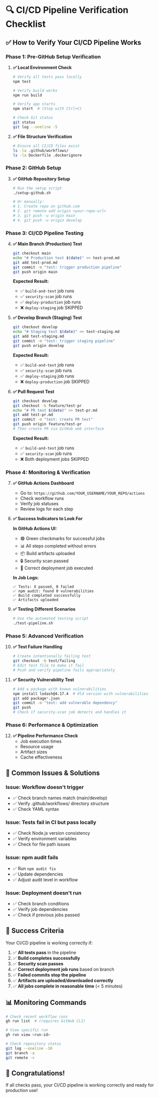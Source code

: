 # 🔍 CI/CD Pipeline Verification Checklist

## ✅ **How to Verify Your CI/CD Pipeline Works**

### **Phase 1: Pre-GitHub Setup Verification**

1. **✅ Local Environment Check**
   ```bash
   # Verify all tests pass locally
   npm test
   
   # Verify build works
   npm run build
   
   # Verify app starts
   npm start  # (Stop with Ctrl+C)
   
   # Check Git status
   git status
   git log --oneline -5
   ```

2. **✅ File Structure Verification**
   ```bash
   # Ensure all CI/CD files exist
   ls -la .github/workflows/
   ls -la Dockerfile .dockerignore
   ```

### **Phase 2: GitHub Setup**

3. **✅ GitHub Repository Setup**
   ```bash
   # Run the setup script
   ./setup-github.sh
   
   # Or manually:
   # 1. Create repo on github.com
   # 2. git remote add origin <your-repo-url>
   # 3. git push -u origin main
   # 4. git push -u origin develop
   ```

### **Phase 3: CI/CD Pipeline Testing**

4. **✅ Main Branch (Production) Test**
   ```bash
   git checkout main
   echo "# Production test $(date)" >> test-prod.md
   git add test-prod.md
   git commit -m "test: trigger production pipeline"
   git push origin main
   ```
   
   **Expected Result:**
   - ✅ `build-and-test` job runs
   - ✅ `security-scan` job runs  
   - ✅ `deploy-production` job runs
   - ❌ `deploy-staging` job SKIPPED

5. **✅ Develop Branch (Staging) Test**
   ```bash
   git checkout develop
   echo "# Staging test $(date)" >> test-staging.md
   git add test-staging.md
   git commit -m "test: trigger staging pipeline"
   git push origin develop
   ```
   
   **Expected Result:**
   - ✅ `build-and-test` job runs
   - ✅ `security-scan` job runs
   - ✅ `deploy-staging` job runs
   - ❌ `deploy-production` job SKIPPED

6. **✅ Pull Request Test**
   ```bash
   git checkout develop
   git checkout -b feature/test-pr
   echo "# PR test $(date)" >> test-pr.md
   git add test-pr.md
   git commit -m "test: create PR test"
   git push origin feature/test-pr
   # Then create PR via GitHub web interface
   ```
   
   **Expected Result:**
   - ✅ `build-and-test` job runs
   - ✅ `security-scan` job runs
   - ❌ Both deployment jobs SKIPPED

### **Phase 4: Monitoring & Verification**

7. **✅ GitHub Actions Dashboard**
   - Go to: `https://github.com/YOUR_USERNAME/YOUR_REPO/actions`
   - Check workflow runs
   - Verify job statuses
   - Review logs for each step

8. **✅ Success Indicators to Look For**
   
   **In GitHub Actions UI:**
   - 🟢 Green checkmarks for successful jobs
   - 📊 All steps completed without errors
   - 📦 Build artifacts uploaded
   - 🔒 Security scan passed
   - 🚀 Correct deployment job executed

   **In Job Logs:**
   ```
   ✅ Tests: X passed, 0 failed
   ✅ npm audit: found 0 vulnerabilities  
   ✅ Build completed successfully
   ✅ Artifacts uploaded
   ```

9. **✅ Testing Different Scenarios**
   ```bash
   # Use the automated testing script
   ./test-pipeline.sh
   ```

### **Phase 5: Advanced Verification**

10. **✅ Test Failure Handling**
    ```bash
    # Create intentionally failing test
    git checkout -b test/failing
    # Edit test file to make it fail
    # Push and verify pipeline fails appropriately
    ```

11. **✅ Security Vulnerability Test**
    ```bash
    # Add a package with known vulnerabilities
    npm install lodash@4.17.4  # Old version with vulnerabilities
    git add package*.json
    git commit -m "test: add vulnerable dependency"
    git push
    # Check if security-scan job detects and handles it
    ```

### **Phase 6: Performance & Optimization**

12. **✅ Pipeline Performance Check**
    - Job execution times
    - Resource usage
    - Artifact sizes
    - Cache effectiveness

## 🚨 **Common Issues & Solutions**

### **Issue: Workflow doesn't trigger**
- ✅ Check branch names match (main/develop)
- ✅ Verify .github/workflows/ directory structure
- ✅ Check YAML syntax

### **Issue: Tests fail in CI but pass locally**
- ✅ Check Node.js version consistency
- ✅ Verify environment variables
- ✅ Check for file path issues

### **Issue: npm audit fails**
- ✅ Run `npm audit fix`
- ✅ Update dependencies
- ✅ Adjust audit level in workflow

### **Issue: Deployment doesn't run**
- ✅ Check branch conditions
- ✅ Verify job dependencies
- ✅ Check if previous jobs passed

## 🎯 **Success Criteria**

Your CI/CD pipeline is working correctly if:

1. ✅ **All tests pass** in the pipeline
2. ✅ **Build completes successfully**
3. ✅ **Security scan passes**
4. ✅ **Correct deployment job runs** based on branch
5. ✅ **Failed commits stop the pipeline**
6. ✅ **Artifacts are uploaded/downloaded correctly**
7. ✅ **All jobs complete in reasonable time** (< 5 minutes)

## 📊 **Monitoring Commands**

```bash
# Check recent workflow runs
gh run list  # (requires GitHub CLI)

# View specific run
gh run view <run-id>

# Check repository status
git log --oneline -10
git branch -a
git remote -v
```

## 🎉 **Congratulations!**

If all checks pass, your CI/CD pipeline is working correctly and ready for production use!
